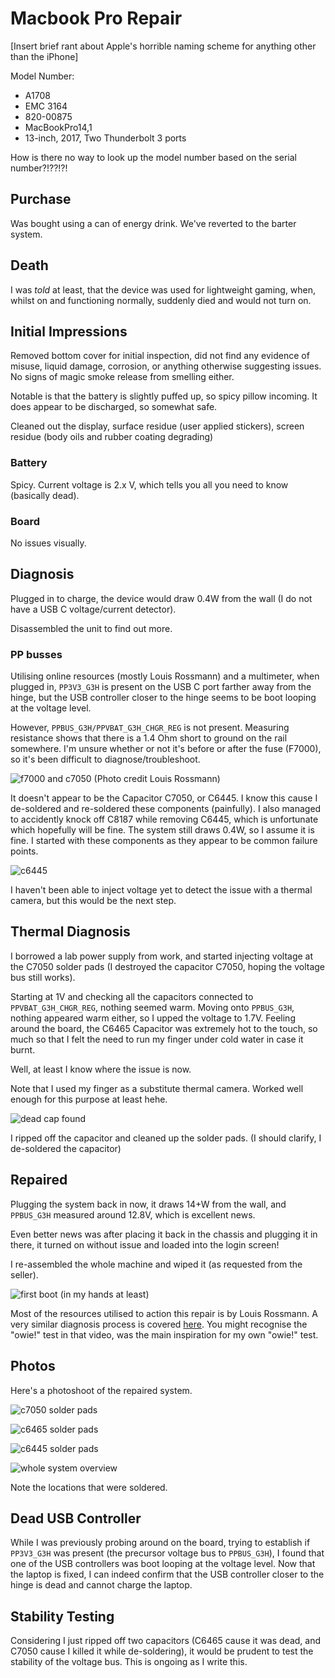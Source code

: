 # Macbook Pro Repair

[Insert brief rant about Apple's horrible naming scheme for anything other than the iPhone]

Model Number:
- A1708
- EMC 3164
- 820-00875
- MacBookPro14,1
- 13-inch, 2017, Two Thunderbolt 3 ports

How is there no way to look up the model number based on the serial number?!??!?!

## Purchase

Was bought using a can of energy drink. We've reverted to the barter system.


## Death

I was _told_ at least, that the device was used for lightweight gaming, when, whilst on and functioning normally, suddenly died and would not turn on.

## Initial Impressions

Removed bottom cover for initial inspection, did not find any evidence of misuse, liquid damage, corrosion, or anything otherwise suggesting issues. No signs of magic smoke release from smelling either.

Notable is that the battery is slightly puffed up, so spicy pillow incoming. It does appear to be discharged, so somewhat safe.

Cleaned out the display, surface residue (user applied stickers), screen residue (body oils and rubber coating degrading)

### Battery

Spicy. Current voltage is 2.x V, which tells you all you need to know (basically dead).

### Board

No issues visually.


## Diagnosis

Plugged in to charge, the device would draw 0.4W from the wall (I do not have a USB C voltage/current detector).

Disassembled the unit to find out more. 

### PP busses

Utilising online resources (mostly Louis Rossmann) and a multimeter, when plugged in, `PP3V3_G3H` is present on the USB C port farther away from the hinge, but the USB controller closer to the hinge seems to be boot looping at the voltage level.

However, `PPBUS_G3H/PPVBAT_G3H_CHGR_REG` is not present. Measuring resistance shows that there is a 1.4 Ohm short to ground on the rail somewhere. I'm unsure whether or not it's before or after the fuse (F7000), so it's been difficult to diagnose/troubleshoot.

![f7000 and c7050](c7050.png)
(Photo credit Louis Rossmann)

It doesn't appear to be the Capacitor C7050, or C6445. I know this cause I de-soldered and re-soldered these components (painfully). I also managed to accidently knock off C8187 while removing C6445, which is unfortunate which hopefully will be fine. The system still draws 0.4W, so I assume it is fine. I started with these components as they appear to be common failure points.

![c6445](c6445.png)

I haven't been able to inject voltage yet to detect the issue with a thermal camera, but this would be the next step.

## Thermal Diagnosis

I borrowed a lab power supply from work, and started injecting voltage at the C7050 solder pads (I destroyed the capacitor C7050, hoping the voltage bus still works).

Starting at 1V and checking all the capacitors connected to `PPVBAT_G3H_CHGR_REG`, nothing seemed warm. Moving onto `PPBUS_G3H`, nothing appeared warm either, so I upped the voltage to 1.7V. Feeling around the board, the C6465 Capacitor was extremely hot to the touch, so much so that I felt the need to run my finger under cold water in case it burnt.

Well, at least I know where the issue is now.

Note that I used my finger as a substitute thermal camera. Worked well enough for this purpose at least hehe.

![dead cap found](c6465.png)

I ripped off the capacitor and cleaned up the solder pads. (I should clarify, I de-soldered the capacitor)

## Repaired

Plugging the system back in now, it draws 14+W from the wall, and `PPBUS_G3H` measured around 12.8V, which is excellent news.

Even better news was after placing it back in the chassis and plugging it in there, it turned on without issue and loaded into the login screen!

I re-assembled the whole machine and wiped it (as requested from the seller).

![first boot (in my hands at least)](repairedBoot.png)

Most of the resources utilised to action this repair is by Louis Rossmann. A very similar diagnosis process is covered [here](https://www.youtube.com/watch?v=S8rdaJQQVqg). You might recognise the "owie!" test in that video, was the main inspiration for my own "owie!" test.


## Photos

Here's a photoshoot of the repaired system.


![c7050 solder pads](solder1.png)

![c6465 solder pads](solder2.png)

![c6445 solder pads](solder3.png)

![whole system overview](solderspots.png)

Note the locations that were soldered.


## Dead USB Controller

While I was previously probing around on the board, trying to establish if `PP3V3_G3H` was present (the precursor voltage bus to `PPBUS_G3H`), I found that one of the USB controllers was boot looping at the voltage level. Now that the laptop is fixed, I can indeed confirm that the USB controller closer to the hinge is dead and cannot charge the laptop.


## Stability Testing

Considering I just ripped off two capacitors (C6465 cause it was dead, and C7050 cause I killed it while de-soldering), it would be prudent to test the stability of the voltage bus. This is ongoing as I write this.
